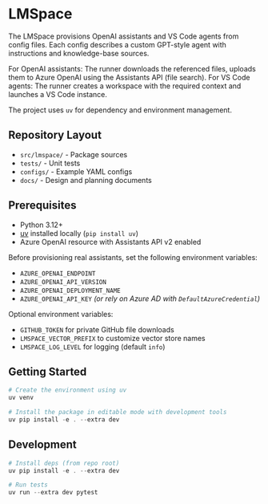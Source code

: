 # LMSpace

The LMSpace provisions OpenAI assistants and VS Code agents from config files. Each config describes a custom GPT-style agent with instructions and knowledge-base sources.

For OpenAI assistants: The runner downloads the referenced files, uploads them to Azure OpenAI using the Assistants API (file search).
For VS Code agents: The runner creates a workspace with the required context and launches a VS Code instance.

The project uses `uv` for dependency and environment management.

## Repository Layout

- `src/lmspace/` - Package sources
- `tests/` - Unit tests
- `configs/` - Example YAML configs
- `docs/` - Design and planning documents

## Prerequisites

- Python 3.12+
- [uv](https://github.com/astral-sh/uv) installed locally (`pip install uv`)
- Azure OpenAI resource with Assistants API v2 enabled

Before provisioning real assistants, set the following environment variables:

- `AZURE_OPENAI_ENDPOINT`
- `AZURE_OPENAI_API_VERSION`
- `AZURE_OPENAI_DEPLOYMENT_NAME`
- `AZURE_OPENAI_API_KEY` *(or rely on Azure AD with `DefaultAzureCredential`)*

Optional environment variables:

- `GITHUB_TOKEN` for private GitHub file downloads
- `LMSPACE_VECTOR_PREFIX` to customize vector store names
- `LMSPACE_LOG_LEVEL` for logging (default `info`)

## Getting Started

```powershell
# Create the environment using uv
uv venv

# Install the package in editable mode with development tools
uv pip install -e . --extra dev
```

## Development

```powershell
# Install deps (from repo root)
uv pip install -e . --extra dev

# Run tests
uv run --extra dev pytest
```
